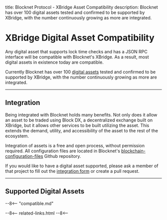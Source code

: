title: Blocknet Protocol - XBridge Asset Compatibility
description: Blocknet has over 100 digital assets tested and confirmed to be supported by XBridge, with the number continuously growing as more are integrated. 


# XBridge Digital Asset Compatibility

Any digital asset that supports lock time checks and has a JSON RPC interface will be compatible with Blocknet's XBridge. As a result, most digital assets in existence today are compatible. 

Currently Blocknet has over 100 [digital assets](/resources/glossary/#digital-asset) tested and confirmed to be supported by XBridge, with the number continuously growing as more are integrated. 

---

## Integration
Being integrated with Blocknet holds many benefits. Not only does it allow an asset to be traded using Block DX, a decentralized exchange built on XBridge, but it allows other services to be built utilizing the asset. This extends the demand, utility, and accessibility of the asset to the rest of the ecosystem.

Integration of assets is a free and open process, without permission required. All configuration files are located in Blocknet's [blockchain-configuration-files](https://github.com/BlocknetDX/blockchain-configuration-files/) Github repository.

If you would like to have a digital asset supported, please ask a member of that project to fill out the [integration form](https://bit.ly/blocknet-compatibility) or create a pull request.

---

## Supported Digital Assets
--8<-- "compatible.md"







<!-- 
======= Start: Related Links Section =======
- This is the related links section at the bottom of each page.
- It lists the links in the relatedLinks array variable below.
	Example: relatedLinks = [{"name":"Blocknet Website","link":"https://blocknet.co"},{"name":"API Docs","link":"https://api.blocknet.co"}];
- If the array is empty, ie. relatedLinks = [], then the related links section will not be displayed.
related-links.html
- The template and logic for the related links section can be found in docs/snippets/related-links.html
- The base path is defaulted to docs/snippets/, which can be edited in the mkdocs.yml file
- The template and logic is linked with markdown_extensions: pymdownx.snippets
-->
<script type="text/javascript">
var relatedLinks = [];
</script>

--8<--
related-links.html
--8<-- 
<!-- 
======= End: Related Links Section ======= 
-->





